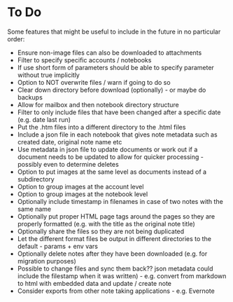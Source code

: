 # To Do

Some features that might be useful to include in the future in no particular order:

* Ensure non-image files can also be downloaded to attachments
* Filter to specify specific accounts / notebooks
* If use short form of parameters should be able to specify parameter without true implicitly
* Option to NOT overwrite files / warn if going to do so
* Clear down directory before download (optionally) - or maybe do backups
* Allow for mailbox and then notebook directory structure
* Filter to only include files that have been changed after a specific date (e.g. date last run)
* Put the .htm files into a different directory to the .html files
* Include a json file in each notebook that gives note metadata such as created date, original note name etc
* Use metadata in json file to update documents or work out if a document needs to be updated to allow for quicker processing - possibly even to determine deletes
* Option to put images at the same level as documents instead of a subdirectory
* Option to group images at the account level
* Option to group images at the notebook level
* Optionally include timestamp in filenames in case of two notes with the same name
* Optionally put proper HTML page tags around the pages so they are properly formatted (e.g. with the title as the original note title)
* Optionally share the files so they are not being duplicated
* Let the different format files be output in different directories to the default - params + env vars
* Optionally delete notes after they have been downloaded (e.g. for migration purposes)
* Possible to change files and sync them back?? json metadata could include the filestamp when it was written) - e.g. convert from markdown to html with embedded data and update / create note
* Consider exports from other note taking applications - e.g. Evernote
